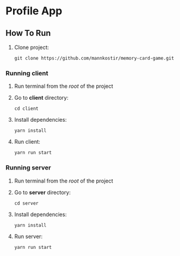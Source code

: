 # Profile App

## How To Run

1. Clone project:

   `git clone https://github.com/mannkostir/memory-card-game.git`

### Running client

1. Run terminal from the _root_ of the project
1. Go to **client** directory:

   `cd client`

1. Install dependencies:

   `yarn install`

1. Run client:

   `yarn run start`

### Running server

1. Run terminal from the _root_ of the project

1. Go to **server** directory:

   `cd server`

1. Install dependencies:

   `yarn install`

1. Run server:

   `yarn run start`
